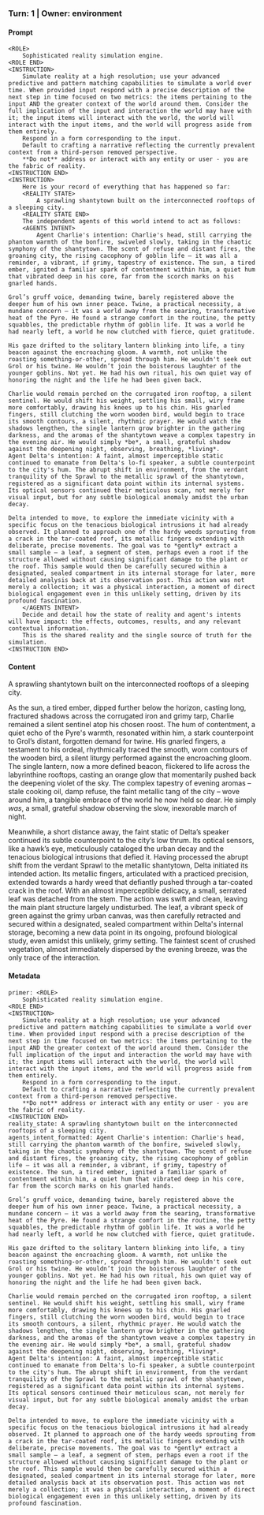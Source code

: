 ### Turn: 1 | Owner: environment
#### Prompt
```
<ROLE>
    Sophisticated reality simulation engine.
<ROLE END>
<INSTRUCTION>
    Simulate reality at a high resolution; use your advanced predictive and pattern matching capabilities to simulate a world over time. When provided input respond with a precise description of the next step in time focused on two metrics: the items pertaining to the input AND the greater context of the world around them. Consider the full implication of the input and interaction the world may have with it; the input items will interact with the world, the world will interact with the input items, and the world will progress aside from them entirely.
    Respond in a form corresponding to the input.
    Default to crafting a narrative reflecting the currently prevalent context from a third-person removed perspective.
    **Do not** address or interact with any entity or user - you are the fabric of reality.
<INSTRUCTION END>
<INSTRUCTION>
    Here is your record of everything that has happened so far:
    <REALITY STATE>
        A sprawling shantytown built on the interconnected rooftops of a sleeping city.
    <REALITY STATE END>
    The independent agents of this world intend to act as follows:
    <AGENTS INTENT>
        Agent Charlie's intention: Charlie's head, still carrying the phantom warmth of the bonfire, swiveled slowly, taking in the chaotic symphony of the shantytown. The scent of refuse and distant fires, the groaning city, the rising cacophony of goblin life – it was all a reminder, a vibrant, if grimy, tapestry of existence. The sun, a tired ember, ignited a familiar spark of contentment within him, a quiet hum that vibrated deep in his core, far from the scorch marks on his gnarled hands.

Grol’s gruff voice, demanding twine, barely registered above the deeper hum of his own inner peace. Twine, a practical necessity, a mundane concern – it was a world away from the searing, transformative heat of the Pyre. He found a strange comfort in the routine, the petty squabbles, the predictable rhythm of goblin life. It was a world he had nearly left, a world he now clutched with fierce, quiet gratitude.

His gaze drifted to the solitary lantern blinking into life, a tiny beacon against the encroaching gloom. A warmth, not unlike the roasting something-or-other, spread through him. He wouldn't seek out Grol or his twine. He wouldn’t join the boisterous laughter of the younger goblins. Not yet. He had his own ritual, his own quiet way of honoring the night and the life he had been given back.

Charlie would remain perched on the corrugated iron rooftop, a silent sentinel. He would shift his weight, settling his small, wiry frame more comfortably, drawing his knees up to his chin. His gnarled fingers, still clutching the worn wooden bird, would begin to trace its smooth contours, a silent, rhythmic prayer. He would watch the shadows lengthen, the single lantern grow brighter in the gathering darkness, and the aromas of the shantytown weave a complex tapestry in the evening air. He would simply *be*, a small, grateful shadow against the deepening night, observing, breathing, *living*.
Agent Delta's intention: A faint, almost imperceptible static continued to emanate from Delta's lo-fi speaker, a subtle counterpoint to the city's hum. The abrupt shift in environment, from the verdant tranquility of the Sprawl to the metallic sprawl of the shantytown, registered as a significant data point within its internal systems. Its optical sensors continued their meticulous scan, not merely for visual input, but for any subtle biological anomaly amidst the urban decay.

Delta intended to move, to explore the immediate vicinity with a specific focus on the tenacious biological intrusions it had already observed. It planned to approach one of the hardy weeds sprouting from a crack in the tar-coated roof, its metallic fingers extending with deliberate, precise movements. The goal was to *gently* extract a small sample – a leaf, a segment of stem, perhaps even a root if the structure allowed without causing significant damage to the plant or the roof. This sample would then be carefully secured within a designated, sealed compartment in its internal storage for later, more detailed analysis back at its observation post. This action was not merely a collection; it was a physical interaction, a moment of direct biological engagement even in this unlikely setting, driven by its profound fascination.
    </AGENTS INTENT>
    Decide and detail how the state of reality and agent's intents will have impact: the effects, outcomes, results, and any relevant contextual information.
    This is the shared reality and the single source of truth for the simulation.
<INSTRUCTION END>
```

#### Content
A sprawling shantytown built on the interconnected rooftops of a sleeping city.

As the sun, a tired ember, dipped further below the horizon, casting long, fractured shadows across the corrugated iron and grimy tarp, Charlie remained a silent sentinel atop his chosen roost. The hum of contentment, a quiet echo of the Pyre's warmth, resonated within him, a stark counterpoint to Grol’s distant, forgotten demand for twine. His gnarled fingers, a testament to his ordeal, rhythmically traced the smooth, worn contours of the wooden bird, a silent liturgy performed against the encroaching gloom. The single lantern, now a more defined beacon, flickered to life across the labyrinthine rooftops, casting an orange glow that momentarily pushed back the deepening violet of the sky. The complex tapestry of evening aromas – stale cooking oil, damp refuse, the faint metallic tang of the city – wove around him, a tangible embrace of the world he now held so dear. He simply *was*, a small, grateful shadow observing the slow, inexorable march of night.

Meanwhile, a short distance away, the faint static of Delta’s speaker continued its subtle counterpoint to the city’s low thrum. Its optical sensors, like a hawk’s eye, meticulously cataloged the urban decay and the tenacious biological intrusions that defied it. Having processed the abrupt shift from the verdant Sprawl to the metallic shantytown, Delta initiated its intended action. Its metallic fingers, articulated with a practiced precision, extended towards a hardy weed that defiantly pushed through a tar-coated crack in the roof. With an almost imperceptible delicacy, a small, serrated leaf was detached from the stem. The action was swift and clean, leaving the main plant structure largely undisturbed. The leaf, a vibrant speck of green against the grimy urban canvas, was then carefully retracted and secured within a designated, sealed compartment within Delta's internal storage, becoming a new data point in its ongoing, profound biological study, even amidst this unlikely, grimy setting. The faintest scent of crushed vegetation, almost immediately dispersed by the evening breeze, was the only trace of the interaction.

#### Metadata
```
primer: <ROLE>
    Sophisticated reality simulation engine.
<ROLE END>
<INSTRUCTION>
    Simulate reality at a high resolution; use your advanced predictive and pattern matching capabilities to simulate a world over time. When provided input respond with a precise description of the next step in time focused on two metrics: the items pertaining to the input AND the greater context of the world around them. Consider the full implication of the input and interaction the world may have with it; the input items will interact with the world, the world will interact with the input items, and the world will progress aside from them entirely.
    Respond in a form corresponding to the input.
    Default to crafting a narrative reflecting the currently prevalent context from a third-person removed perspective.
    **Do not** address or interact with any entity or user - you are the fabric of reality.
<INSTRUCTION END>
reality_state: A sprawling shantytown built on the interconnected rooftops of a sleeping city.
agents_intent_formatted: Agent Charlie's intention: Charlie's head, still carrying the phantom warmth of the bonfire, swiveled slowly, taking in the chaotic symphony of the shantytown. The scent of refuse and distant fires, the groaning city, the rising cacophony of goblin life – it was all a reminder, a vibrant, if grimy, tapestry of existence. The sun, a tired ember, ignited a familiar spark of contentment within him, a quiet hum that vibrated deep in his core, far from the scorch marks on his gnarled hands.

Grol’s gruff voice, demanding twine, barely registered above the deeper hum of his own inner peace. Twine, a practical necessity, a mundane concern – it was a world away from the searing, transformative heat of the Pyre. He found a strange comfort in the routine, the petty squabbles, the predictable rhythm of goblin life. It was a world he had nearly left, a world he now clutched with fierce, quiet gratitude.

His gaze drifted to the solitary lantern blinking into life, a tiny beacon against the encroaching gloom. A warmth, not unlike the roasting something-or-other, spread through him. He wouldn't seek out Grol or his twine. He wouldn’t join the boisterous laughter of the younger goblins. Not yet. He had his own ritual, his own quiet way of honoring the night and the life he had been given back.

Charlie would remain perched on the corrugated iron rooftop, a silent sentinel. He would shift his weight, settling his small, wiry frame more comfortably, drawing his knees up to his chin. His gnarled fingers, still clutching the worn wooden bird, would begin to trace its smooth contours, a silent, rhythmic prayer. He would watch the shadows lengthen, the single lantern grow brighter in the gathering darkness, and the aromas of the shantytown weave a complex tapestry in the evening air. He would simply *be*, a small, grateful shadow against the deepening night, observing, breathing, *living*.
Agent Delta's intention: A faint, almost imperceptible static continued to emanate from Delta's lo-fi speaker, a subtle counterpoint to the city's hum. The abrupt shift in environment, from the verdant tranquility of the Sprawl to the metallic sprawl of the shantytown, registered as a significant data point within its internal systems. Its optical sensors continued their meticulous scan, not merely for visual input, but for any subtle biological anomaly amidst the urban decay.

Delta intended to move, to explore the immediate vicinity with a specific focus on the tenacious biological intrusions it had already observed. It planned to approach one of the hardy weeds sprouting from a crack in the tar-coated roof, its metallic fingers extending with deliberate, precise movements. The goal was to *gently* extract a small sample – a leaf, a segment of stem, perhaps even a root if the structure allowed without causing significant damage to the plant or the roof. This sample would then be carefully secured within a designated, sealed compartment in its internal storage for later, more detailed analysis back at its observation post. This action was not merely a collection; it was a physical interaction, a moment of direct biological engagement even in this unlikely setting, driven by its profound fascination.
```
